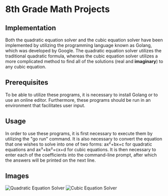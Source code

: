# 8th Grade Math Projects

## Implementation
Both the quadratic equation solver and the cubic equation solver have been implemented by utilizing the programming language known as Golang, which was developed by Google. The quadratic equation solver utilizes the traditional quadratic formula, whereas the cubic equation solver utilizes a more complicated method to find all of the solutions (real and **imaginary**) to any cubic equation.

## Prerequisites
To be able to utilize these programs, it is necessary to install Golang or to use an online editor. Furthermore, these programs should be run in an environment that facilitates user input.

## Usage
In order to use these programs, it is first necessary to execute them by utilizing the "go run" command. It is also necessary to convert the equation that one wishes to solve into one of two forms: ax²+bx+c for quadratic equations and ax³+bx²+cx+d for cubic equations. It is then necessary to enter each of the coefficients into the command-line prompt, after which the answers will be printed on the next line.

## Images
![Quadratic Equation Solver](https://user-images.githubusercontent.com/8474410/89740897-c6b98d80-da41-11ea-9953-3e525cd8a376.png)
![Cubic Equation Solver](https://user-images.githubusercontent.com/8474410/89740899-c9b47e00-da41-11ea-9e16-c070e4e89328.png)
